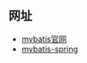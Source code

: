 ## 网址
* [mybatis官网](http://www.mybatis.org/mybatis-3/zh/getting-started.html)
* [mybatis-spring](http://www.mybatis.org/spring/zh/index.html)